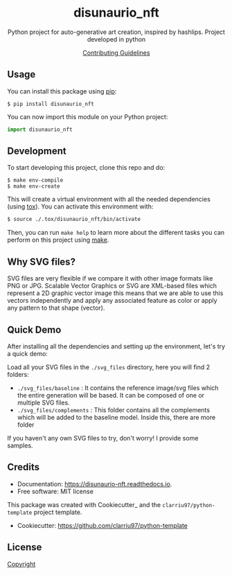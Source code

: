 <div align="center">

# disunaurio_nft

Python project for auto-generative art creation, inspired by hashlips. Project developed in python

[Contributing Guidelines](./CONTRIBUTING.md)

</div>

## Usage

You can install this package using [pip](https://pip.pypa.io/en/stable/):

```
$ pip install disunaurio_nft
```

You can now import this module on your Python project:

```python
import disunaurio_nft
```

## Development

To start developing this project, clone this repo and do:

```
$ make env-compile
$ make env-create
```

This will create a virtual environment with all the needed dependencies (using [tox](https://tox.readthedocs.io/en/latest/)). You can activate this environment with:

```bash
$ source ./.tox/disunaurio_nft/bin/activate
```

Then, you can run `make help` to learn more about the different tasks you can perform on this project using [make](https://www.gnu.org/software/make/).


## Why SVG files?

SVG files are very flexible if we compare it with other image formats like PNG or JPG.
Scalable Vector Graphics or SVG are XML-based files which represent a 2D graphic vector image this means
that we are able to use this vectors independently and apply any associated feature as color or apply any pattern
to that shape (vector).

## Quick Demo

After installing all the dependencies and setting up the environment, let's try a quick demo:

Load all your SVG files in the `./svg_files` directory, here you will find 2 folders:
 - `./svg_files/baseline` : It contains the reference image/svg files which the entire generation will be based. It can be composed of one or multiple SVG files.
 - `./svg_files/complements` : This folder contains all the complements which will be added to the baseline model. Inside this, there are more folder

If you haven't any own SVG files to try, don't worry! I provide some samples.


## Credits

* Documentation: https://disunaurio-nft.readthedocs.io.
* Free software: MIT license

This package was created with Cookiecutter_ and the `clarriu97/python-template` project template.

- Cookiecutter: https://github.com/clarriu97/python-template

## License

[Copyright](./LICENSE)

